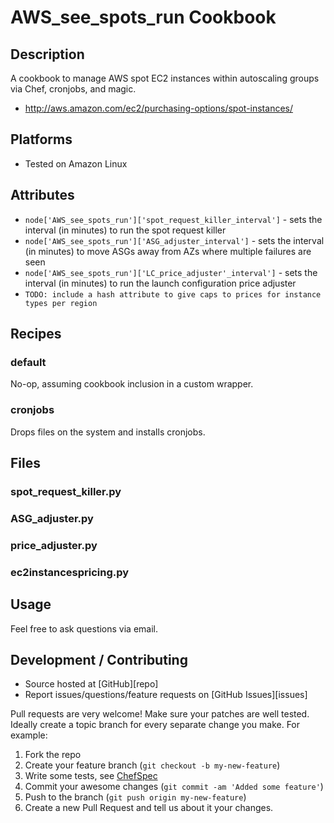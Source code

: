 # AWS_see_spots_run Cookbook

## Description

A cookbook to manage AWS spot EC2 instances within autoscaling groups via Chef, cronjobs, and magic.

- http://aws.amazon.com/ec2/purchasing-options/spot-instances/

## Platforms

* Tested on Amazon Linux

## Attributes
- `node['AWS_see_spots_run']['spot_request_killer_interval']` - sets the interval (in minutes) to run the spot request killer
- `node['AWS_see_spots_run']['ASG_adjuster_interval']` - sets the interval (in minutes) to move ASGs away from AZs where multiple failures are seen
- `node['AWS_see_spots_run']['LC_price_adjuster'_interval']` - sets the interval (in minutes) to run the launch configuration price adjuster
- `TODO: include a hash attribute to give caps to prices for instance types per region`

## Recipes
### default

No-op, assuming cookbook inclusion in a custom wrapper.

### cronjobs

Drops files on the system and installs cronjobs.

## Files
### spot_request_killer.py

### ASG_adjuster.py

### price_adjuster.py

### ec2instancespricing.py


## Usage

Feel free to ask questions via email.


## Development / Contributing

* Source hosted at [GitHub][repo]
* Report issues/questions/feature requests on [GitHub Issues][issues]

Pull requests are very welcome! Make sure your patches are well tested.
Ideally create a topic branch for every separate change you make. For
example:

1. Fork the repo
2. Create your feature branch (`git checkout -b my-new-feature`)
3. Write some tests, see [ChefSpec](https://github.com/sethvargo/chefspec)
4. Commit your awesome changes (`git commit -am 'Added some feature'`)
4. Push to the branch (`git push origin my-new-feature`)
5. Create a new Pull Request and tell us about it your changes.


